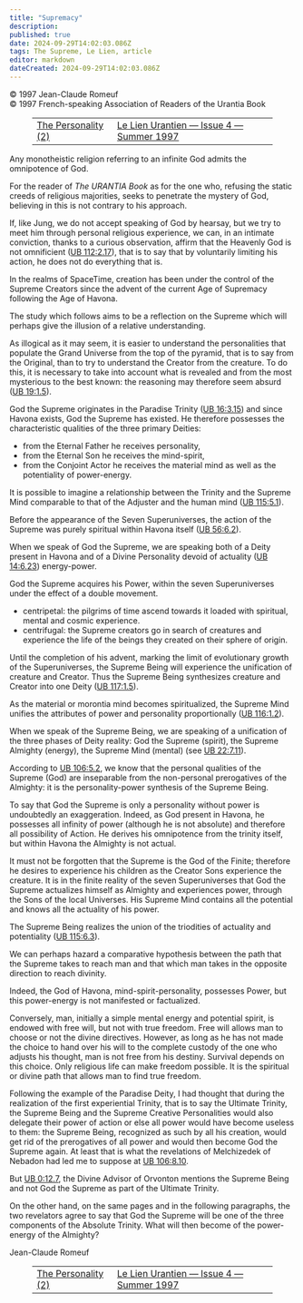 ```yaml
---
title: "Supremacy"
description: 
published: true
date: 2024-09-29T14:02:03.086Z
tags: The Supreme, Le Lien, article
editor: markdown
dateCreated: 2024-09-29T14:02:03.086Z
---
```


<p class="v-card v-sheet theme--light grey lighten-3 px-2">© 1997 Jean-Claude Romeuf<br>© 1997 French-speaking Association of Readers of the Urantia Book</p>
<figure class="table chapter-navigator">
  <table>
    <tbody>
      <tr>
        <td>
        <a href="/en/article/Francois_Dupont/La_Personnalite">
          <span class="mdi mdi-arrow-left-drop-circle"></span><span class="pl-2">The Personality (2)</span>
        </a>
        </td>
        <td>
        <a href="/en/index/articles_le_lien#le-lien-urantien-issue-4-summer-1997">
          <span class="mdi mdi-book-open-variant"></span><span class="pl-2">Le Lien Urantien — Issue 4 — Summer 1997</span>
        </a>
        </td>
        <td>
        </td>
      </tr>
    </tbody>
  </table>
</figure>



Any monotheistic religion referring to an infinite God admits the omnipotence of God.

For the reader of _The URANTIA Book_ as for the one who, refusing the static creeds of religious majorities, seeks to penetrate the mystery of God, believing in this is not contrary to his approach.

If, like Jung, we do not accept speaking of God by hearsay, but we try to meet him through personal religious experience, we can, in an intimate conviction, thanks to a curious observation, affirm that the Heavenly God is not omnificient (<a id="a38_239"></a>[UB 112:2.17](/en/The_Urantia_Book/112#p2_17)), that is to say that by voluntarily limiting his action, he does not do everything that is.

In the realms of SpaceTime, creation has been under the control of the Supreme Creators since the advent of the current Age of Supremacy following the Age of Havona.

The study which follows aims to be a reflection on the Supreme which will perhaps give the illusion of a relative understanding.

As illogical as it may seem, it is easier to understand the personalities that populate the Grand Universe from the top of the pyramid, that is to say from the Original, than to try to understand the Creator from the creature. To do this, it is necessary to take into account what is revealed and from the most mysterious to the best known: the reasoning may therefore seem absurd (<a id="a44_382"></a>[UB 19:1.5](/en/The_Urantia_Book/19#p1_5)).

God the Supreme originates in the Paradise Trinity (<a id="a46_52"></a>[UB 16:3.15](/en/The_Urantia_Book/16#p3_15)) and since Havona exists, God the Supreme has existed. He therefore possesses the characteristic qualities of the three primary Deities:

- from the Eternal Father he receives personality,
- from the Eternal Son he receives the mind-spirit,
- from the Conjoint Actor he receives the material mind as well as the potentiality of power-energy.

It is possible to imagine a relationship between the Trinity and the Supreme Mind comparable to that of the Adjuster and the human mind (<a id="a52_137"></a>[UB 115:5.1](/en/The_Urantia_Book/115#p5_1)).

Before the appearance of the Seven Superuniverses, the action of the Supreme was purely spiritual within Havona itself (<a id="a54_120"></a>[UB 56:6.2](/en/The_Urantia_Book/56#p6_2)).

When we speak of God the Supreme, we are speaking both of a Deity present in Havona and of a Divine Personality devoid of actuality (<a id="a56_133"></a>[UB 14:6.23](/en/The_Urantia_Book/14#p6_23)) energy-power.

God the Supreme acquires his Power, within the seven Superuniverses under the effect of a double movement.

- centripetal: the pilgrims of time ascend towards it loaded with spiritual, mental and cosmic experience.
- centrifugal: the Supreme creators go in search of creatures and experience the life of the beings they created on their sphere of origin.

Until the completion of his advent, marking the limit of evolutionary growth of the Superuniverses, the Supreme Being will experience the unification of creature and Creator. Thus the Supreme Being synthesizes creature and Creator into one Deity (<a id="a63_247"></a>[UB 117:1.5](/en/The_Urantia_Book/117#p1_5)).

As the material or morontia mind becomes spiritualized, the Supreme Mind unifies the attributes of power and personality proportionally (<a id="a65_137"></a>[UB 116:1.2](/en/The_Urantia_Book/116#p1_2)).

When we speak of the Supreme Being, we are speaking of a unification of the three phases of Deity reality: God the Supreme (spirit), the Supreme Almighty (energy), the Supreme Mind (mental) (see <a id="a67_195"></a>[UB 22:7.11](/en/The_Urantia_Book/22#p7_11)).

According to <a id="a69_13"></a>[UB 106:5.2](/en/The_Urantia_Book/106#p5_2), we know that the personal qualities of the Supreme (God) are inseparable from the non-personal prerogatives of the Almighty: it is the personality-power synthesis of the Supreme Being.

To say that God the Supreme is only a personality without power is undoubtedly an exaggeration. Indeed, as God present in Havona, he possesses all infinity of power (although he is not absolute) and therefore all possibility of Action. He derives his omnipotence from the trinity itself, but within Havona the Almighty is not actual.

It must not be forgotten that the Supreme is the God of the Finite; therefore he desires to experience his children as the Creator Sons experience the creature. It is in the finite reality of the seven Superuniverses that God the Supreme actualizes himself as Almighty and experiences power, through the Sons of the local Universes. His Supreme Mind contains all the potential and knows all the actuality of his power.

The Supreme Being realizes the union of the triodities of actuality and potentiality (<a id="a75_86"></a>[UB 115:6.3](/en/The_Urantia_Book/115#p6_3)).

We can perhaps hazard a comparative hypothesis between the path that the Supreme takes to reach man and that which man takes in the opposite direction to reach divinity.

Indeed, the God of Havona, mind-spirit-personality, possesses Power, but this power-energy is not manifested or factualized.

Conversely, man, initially a simple mental energy and potential spirit, is endowed with free will, but not with true freedom. Free will allows man to choose or not the divine directives. However, as long as he has not made the choice to hand over his will to the complete custody of the one who adjusts his thought, man is not free from his destiny. Survival depends on this choice. Only religious life can make freedom possible. It is the spiritual or divine path that allows man to find true freedom.

Following the example of the Paradise Deity, I had thought that during the realization of the first experiential Trinity, that is to say the Ultimate Trinity, the Supreme Being and the Supreme Creative Personalities would also delegate their power of action or else all power would have become useless to them: the Supreme Being, recognized as such by all his creation, would get rid of the prerogatives of all power and would then become God the Supreme again. At least that is what the revelations of Melchizedek of Nebadon had led me to suppose at <a id="a83_551"></a>[UB 106:8.10](/en/The_Urantia_Book/106#p8_10).

But <a id="a85_4"></a>[UB 0:12.7](/en/The_Urantia_Book/0#p12_7), the Divine Advisor of Orvonton mentions the Supreme Being and not God the Supreme as part of the Ultimate Trinity.

On the other hand, on the same pages and in the following paragraphs, the two revelators agree to say that God the Supreme will be one of the three components of the Absolute Trinity. What will then become of the power-energy of the Almighty?

Jean-Claude Romeuf



<figure class="table chapter-navigator">
  <table>
    <tbody>
      <tr>
        <td>
        <a href="/en/article/Francois_Dupont/La_Personnalite">
          <span class="mdi mdi-arrow-left-drop-circle"></span><span class="pl-2">The Personality (2)</span>
        </a>
        </td>
        <td>
        <a href="/en/index/articles_le_lien#le-lien-urantien-issue-4-summer-1997">
          <span class="mdi mdi-book-open-variant"></span><span class="pl-2">Le Lien Urantien — Issue 4 — Summer 1997</span>
        </a>
        </td>
        <td>
        </td>
      </tr>
    </tbody>
  </table>
</figure>
